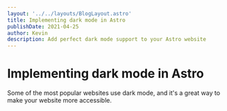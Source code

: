 ```yaml
---
layout: '../../layouts/BlogLayout.astro'
title: Implementing dark mode in Astro
publishDate: 2021-04-25
author: Kevin
description: Add perfect dark mode support to your Astro website
---
```


# Implementing dark mode in Astro

Some of the most popular websites use dark mode, and it's a great way to make your website more accessible.
